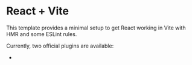 # React + Vite

This template provides a minimal setup to get React working in Vite with HMR and some ESLint rules.

Currently, two official plugins are available:

- [](https://media.licdn.com/dms/image/D4E16AQHLx8FWv_FwOg/profile-displaybackgroundimage-shrink_350_1400/0/1705142601061?e=1710979200&v=beta&t=_jOeqN262xEq117z1O7Hr6Pxv2LisMRejBgAzQBayUs) 
